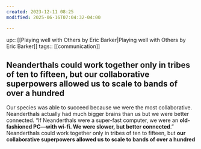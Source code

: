 ```yaml
---
created: 2023-12-11 08:25
modified: 2025-06-16T07:04:32-04:00

---
```

up::  [[Playing well with Others by Eric Barker|Playing well with Others by Eric Barker]]
tags:: [[communication]]

## Neanderthals could work together only in tribes of ten to fifteen, but our collaborative superpowers allowed us to scale to bands of over a hundred

Our species was able to succeed because we were the most collaborative. Neanderthals actually had much bigger brains than us but we were better connected.
“If Neanderthals were a super-fast computer, we were an **old-fashioned PC—with wi-fi. We were slower, but better connected**.”
Neanderthals could work together only in tribes of ten to fifteen, but **our collaborative superpowers allowed us to scale to bands of over a hundred**
